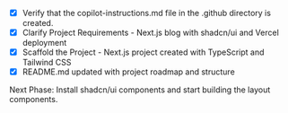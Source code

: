 - [x] Verify that the copilot-instructions.md file in the .github directory is created.
- [x] Clarify Project Requirements - Next.js blog with shadcn/ui and Vercel deployment
- [x] Scaffold the Project - Next.js project created with TypeScript and Tailwind CSS
- [x] README.md updated with project roadmap and structure

Next Phase: Install shadcn/ui components and start building the layout components.
